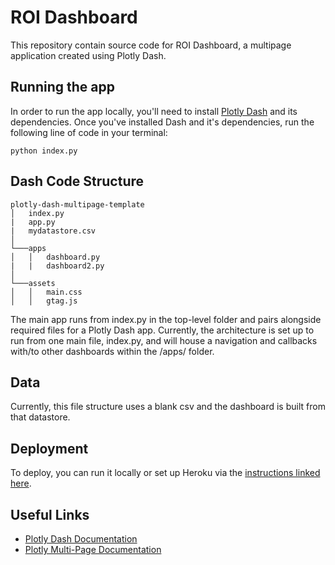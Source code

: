 # ROI Dashboard

This repository contain source code for ROI Dashboard, a multipage application created using Plotly Dash. 

## Running the app

In order to run the app locally, you'll need to install [Plotly Dash](https://dash.plot.ly/installation) and its dependencies. Once you've installed Dash and it's dependencies, run the following line of code in your terminal:

```
python index.py
```

## Dash Code Structure

```
plotly-dash-multipage-template
│   index.py
|   app.py
|   mydatastore.csv
│
└───apps
│   │   dashboard.py
|   |   dashboard2.py
│   
└───assets
│   │   main.css
│   │   gtag.js
```

The main app runs from index.py in the top-level folder and pairs alongside required files for a Plotly Dash app. Currently, the architecture is set up to run from one main file, index.py, and will house a navigation and callbacks with/to other dashboards within the /apps/ folder.

## Data

Currently, this file structure uses a blank csv and the dashboard is built from that datastore.

## Deployment

To deploy, you can run it locally or set up Heroku via the [instructions linked here](https://dash.plot.ly/deployment).

## Useful Links

* [Plotly Dash Documentation](https://dash.plot.ly/)
* [Plotly Multi-Page Documentation](https://dash.plot.ly/urls)
